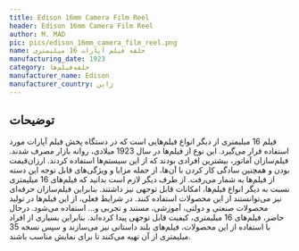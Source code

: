 ```yaml
---
title: Edison 16mm Camera Film Reel
header: Edison 16mm Camera Film Reel
author: M. MAD
pic: pics/edison_16mm_camera_film_reel.png
name: حلقه فیلم آپارات 16 میلیمتری
manufacturing_date: 1923
category: حلقه‌فیلم‌ها
manufacturer_name: Edison
manufacturer_country: ژاپن
---
```


<h2 class="fa-IR-explanation-header">توضیحات</h2>
<p>
فیلم 16 ‌میلیمتری از دیگر انواع فیلم‌هایی است که در دستگاه پخش فیلم آپارات
مورد استفاده قرار می‌گیرد. این نوع از فیلم‌ها در سال 1923 میلادی، روانه بازار
مصرف شدند. فیلم‌‌سازان آماتور، بیشترین افرادی بودند که از این سیستم‌ها استفاده
کردند. ارزان‌قیمت بودن و همچنین سادگی کار کردن با آن‌ها، از جمله مزایا و
ویژگی‌های قابل توجه این دسته از فیلم‌ها به شمار می‌رفت. از طرف دیگر لازم است
بدانید که فیلم‌های 16 ‌میلیمتری نسبت ‌به دیگر انواع فیلم‌ها، امکانات قابل
توجهی نیز داشتند. بنابراین فیلم‌‌سازان حرفه‌ای نیز می‌توانستند از این محصولات
استفاده کنند. در شرایط فعلی، از این فیلم‌ها در تولید محصولات صنعتی و دولتی،
آموزشی، مستند و تجربی و… استفاده می‌شود. درحال حاضر، فیلم‌های 16 میلیمتری،
کیفیت قابل ‌توجهی پیدا کرده‌اند. بنابراین بسیاری از افراد با استفاده از این
محصولات، فیلم‌های بلند داستانی نیز می‌سازند و سپس نسخه 35 میلیمتری از آن تهیه
می‌کنند تا برای نمایش مناسب باشند.
</p>
